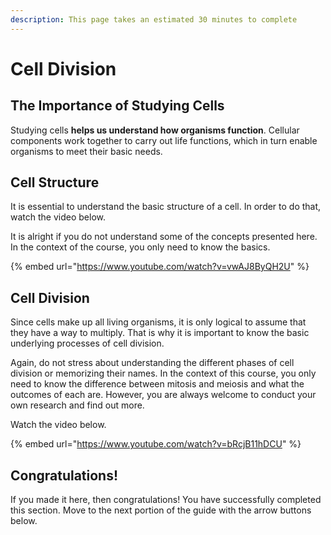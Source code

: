 ```yaml
---
description: This page takes an estimated 30 minutes to complete
---
```


# Cell Division

## The Importance of Studying Cells

Studying cells **helps us understand how organisms function**. Cellular components work together to carry out life functions, which in turn enable organisms to meet their basic needs.

## Cell Structure

It is essential to understand the basic structure of a cell. In order to do that, watch the video below.

It is alright if you do not understand some of the concepts presented here. In the context of the course, you only need to know the basics.

{% embed url="https://www.youtube.com/watch?v=vwAJ8ByQH2U" %}

## Cell Division

Since cells make up all living organisms, it is only logical to assume that they have a way to multiply. That is why it is important to know the basic underlying processes of cell division.

Again, do not stress about understanding the different phases of cell division or memorizing their names. In the context of this course, you only need to know the difference between mitosis and meiosis and what the outcomes of each are. However, you are always welcome to conduct your own research and find out more.

Watch the video below.

{% embed url="https://www.youtube.com/watch?v=bRcjB11hDCU" %}

## Congratulations!

If you made it here, then congratulations! You have successfully completed this section. Move to the next portion of the guide with the arrow buttons below.

